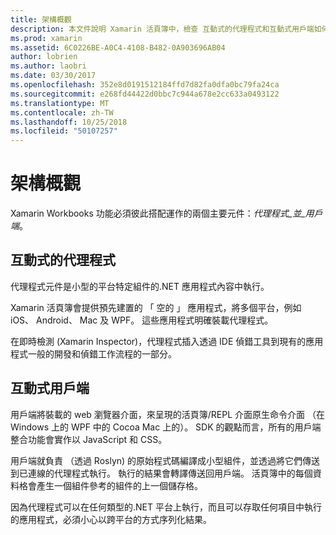 ```yaml
---
title: 架構概觀
description: 本文件說明 Xamarin 活頁簿中，檢查 互動式的代理程式和互動式用戶端如何一起運作的架構。
ms.prod: xamarin
ms.assetid: 6C0226BE-A0C4-4108-B482-0A903696AB04
author: lobrien
ms.author: laobri
ms.date: 03/30/2017
ms.openlocfilehash: 352e8d0191512184ffd7d82fa0dfa0bc79fa24ca
ms.sourcegitcommit: e268fd44422d0bbc7c944a678e2cc633a0493122
ms.translationtype: MT
ms.contentlocale: zh-TW
ms.lasthandoff: 10/25/2018
ms.locfileid: "50107257"
---
```

# <a name="architecture-overview"></a>架構概觀

Xamarin Workbooks 功能必須彼此搭配運作的兩個主要元件：_代理程式_並_用戶端_。

## <a name="interactive-agent"></a>互動式的代理程式

代理程式元件是小型的平台特定組件的.NET 應用程式內容中執行。

Xamarin 活頁簿會提供預先建置的 「 空的 」 應用程式，將多個平台，例如 iOS、 Android、 Mac 及 WPF。 這些應用程式明確裝載代理程式。

在即時檢測 (Xamarin Inspector)，代理程式插入透過 IDE 偵錯工具到現有的應用程式一般的開發和偵錯工作流程的一部分。

## <a name="interactive-client"></a>互動式用戶端

用戶端將裝載的 web 瀏覽器介面，來呈現的活頁簿/REPL 介面原生命令介面 （在 Windows 上的 WPF 中的 Cocoa Mac 上的）。 SDK 的觀點而言，所有的用戶端整合功能會實作以 JavaScript 和 CSS。

用戶端就負責 （透過 Roslyn) 的原始程式碼編譯成小型組件，並透過將它們傳送到已連線的代理程式執行。 執行的結果會轉譯傳送回用戶端。 活頁簿中的每個資料格會產生一個組件參考的組件的上一個儲存格。

因為代理程式可以在任何類型的.NET 平台上執行，而且可以存取任何項目中執行的應用程式，必須小心以跨平台的方式序列化結果。
